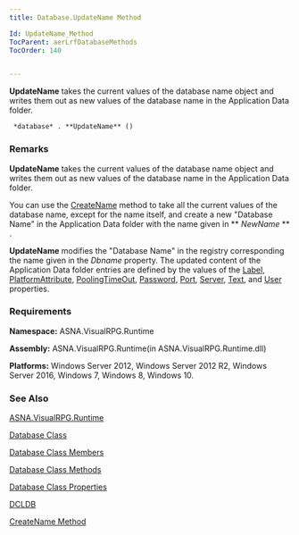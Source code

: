 ```yaml
---
title: Database.UpdateName Method

Id: UpdateName_Method
TocParent: aerLrfDatabaseMethods
TocOrder: 140


---
```


**UpdateName** takes the current values of the database name object and writes them out as new values of the database name in the Application Data folder. 

```
 *database* . **UpdateName** ()
```

### Remarks
**UpdateName** takes the current values of the database name object and writes them out as new values of the database name in the Application Data folder. 

You can use the [CreateName](CreateName_Method.html) method to take all the current values of the database name, except for the name itself, and create a new "Database Name" in the Application Data folder with the name given in ** *NewName* ** . 

**UpdateName** modifies the "Database Name" in the registry corresponding the name given in the *Dbname* property. The updated content of the Application Data folder entries are defined by the values of the [Label](Label_Property.html), [PlatformAttribute](PlatformAttribute_Property.html), [PoolingTimeOut](PoolingTimeOutProperty.html), [Password](Password_Property.html), [Port](Port_Property.html), [Server](Server_Property.html), [Text](TextProperty.html), and [User](User_Property.html) properties. 

### Requirements
**Namespace:** ASNA.VisualRPG.Runtime 

**Assembly:** ASNA.VisualRPG.Runtime(in ASNA.VisualRPG.Runtime.dll) 

**Platforms:** Windows Server 2012, Windows Server 2012 R2, Windows Server 2016, Windows 7, Windows 8, Windows 10. 

### See Also
[ASNA.VisualRPG.Runtime](aerLrfRuntimeNamespace.html)

[Database Class](Date_Formats.html)

[Database Class Members](aerLrfDatabasePropertiesMain.html)

[Database Class Methods](aerLrfDatabaseMethods.html)

[Database Class Properties](aerLrfDatabasePropertiesMain.html)

[DCLDB](DCLDB.html)

[CreateName Method](CreateName_Method.html) 
